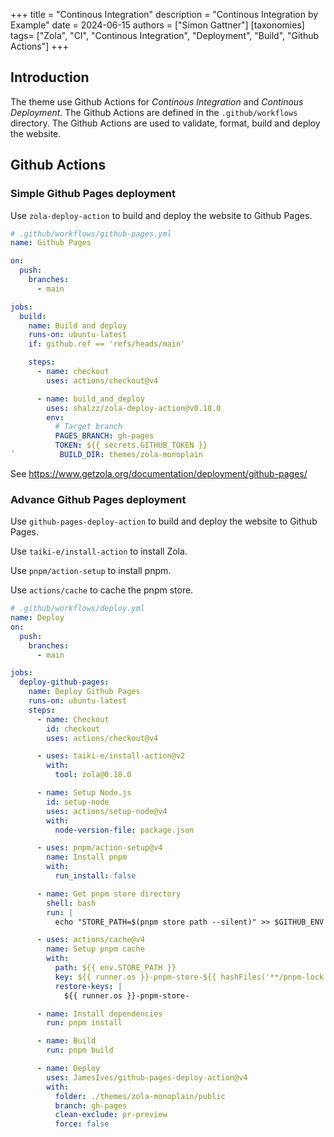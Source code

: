 +++
title = "Continous Integration"
description = "Continous Integration by Example"
date = 2024-06-15
authors = ["Simon Gattner"]
[taxonomies]
tags= ["Zola", "CI", "Continous Integration", "Deployment", "Build", "Github Actions"]
+++

## Introduction

The theme use Github Actions for _Continous Integration_ and _Continous Deployment_. The Github Actions are defined in the `.github/workflows` directory. The Github Actions are used to validate, format, build and deploy the website.

## Github Actions

### Simple Github Pages deployment

Use `zola-deploy-action` to build and deploy the website to Github Pages.

```yml
# .github/workflows/github-pages.yml
name: Github Pages

on:
  push:
    branches:
      - main

jobs:
  build:
    name: Build and deploy
    runs-on: ubuntu-latest
    if: github.ref == 'refs/heads/main'

    steps:
      - name: checkout
        uses: actions/checkout@v4

      - name: build_and_deploy
        uses: shalzz/zola-deploy-action@v0.18.0
        env:
          # Target branch
          PAGES_BRANCH: gh-pages
          TOKEN: ${{ secrets.GITHUB_TOKEN }}
´          BUILD_DIR: themes/zola-monoplain
```

See <https://www.getzola.org/documentation/deployment/github-pages/>

### Advance Github Pages deployment

Use `github-pages-deploy-action` to build and deploy the website to Github Pages.

Use `taiki-e/install-action` to install Zola.

Use `pnpm/action-setup` to install pnpm.

Use `actions/cache` to cache the pnpm store.

```yml
# .github/workflows/deploy.yml
name: Deploy
on:
  push:
    branches:
      - main

jobs:
  deploy-github-pages:
    name: Deploy Github Pages
    runs-on: ubuntu-latest
    steps:
      - name: Checkout
        id: checkout
        uses: actions/checkout@v4

      - uses: taiki-e/install-action@v2
        with:
          tool: zola@0.18.0

      - name: Setup Node.js
        id: setup-node
        uses: actions/setup-node@v4
        with:
          node-version-file: package.json

      - uses: pnpm/action-setup@v4
        name: Install pnpm
        with:
          run_install: false

      - name: Get pnpm store directory
        shell: bash
        run: |
          echo "STORE_PATH=$(pnpm store path --silent)" >> $GITHUB_ENV

      - uses: actions/cache@v4
        name: Setup pnpm cache
        with:
          path: ${{ env.STORE_PATH }}
          key: ${{ runner.os }}-pnpm-store-${{ hashFiles('**/pnpm-lock.yaml') }}
          restore-keys: |
            ${{ runner.os }}-pnpm-store-

      - name: Install dependencies
        run: pnpm install

      - name: Build
        run: pnpm build

      - name: Deploy
        uses: JamesIves/github-pages-deploy-action@v4
        with:
          folder: ./themes/zola-monoplain/public
          branch: gh-pages
          clean-exclude: pr-preview
          force: false
```
